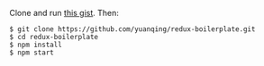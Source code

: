 Clone and run [this gist](https://gist.github.com/yuanqing/bba830e9d05c8875b45f). Then:

```
$ git clone https://github.com/yuanqing/redux-boilerplate.git
$ cd redux-boilerplate
$ npm install
$ npm start
```
